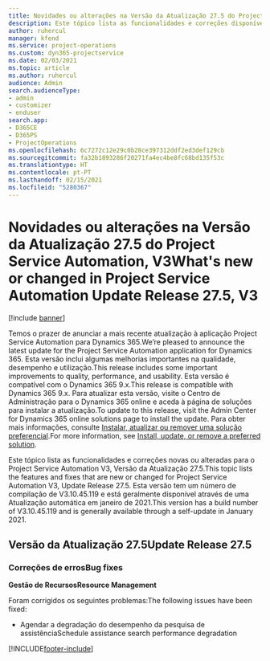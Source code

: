 ```yaml
---
title: Novidades ou alterações na Versão da Atualização 27.5 do Project Service Automation Hotfix, V3
description: Este tópico lista as funcionalidades e correções disponíveis no Project Service Automation V3, Versão da Atualização 27.5, Hotfix, V3.
author: ruhercul
manager: kfend
ms.service: project-operations
ms.custom: dyn365-projectservice
ms.date: 02/03/2021
ms.topic: article
ms.author: ruhercul
audience: Admin
search.audienceType:
- admin
- customizer
- enduser
search.app:
- D365CE
- D365PS
- ProjectOperations
ms.openlocfilehash: 6c7272c12e29c0b28ce397312ddf2ed3def129cb
ms.sourcegitcommit: fa32b1893286f20271fa4ec4be8fc68bd135f53c
ms.translationtype: HT
ms.contentlocale: pt-PT
ms.lasthandoff: 02/15/2021
ms.locfileid: "5280367"
---
```

# <a name="whats-new-or-changed-in-project-service-automation-update-release-275-v3"></a><span data-ttu-id="0f8ae-103">Novidades ou alterações na Versão da Atualização 27.5 do Project Service Automation, V3</span><span class="sxs-lookup"><span data-stu-id="0f8ae-103">What's new or changed in Project Service Automation Update Release 27.5, V3</span></span>

[!include [banner](../includes/psa-now-project-operations.md)]

<span data-ttu-id="0f8ae-104">Temos o prazer de anunciar a mais recente atualização à aplicação Project Service Automation para Dynamics 365.</span><span class="sxs-lookup"><span data-stu-id="0f8ae-104">We’re pleased to announce the latest update for the Project Service Automation application for Dynamics 365.</span></span> <span data-ttu-id="0f8ae-105">Esta versão inclui algumas melhorias importantes na qualidade, desempenho e utilização.</span><span class="sxs-lookup"><span data-stu-id="0f8ae-105">This release includes some important improvements to quality, performance, and usability.</span></span> <span data-ttu-id="0f8ae-106">Esta versão é compatível com o Dynamics 365 9.x.</span><span class="sxs-lookup"><span data-stu-id="0f8ae-106">This release is compatible with Dynamics 365 9.x.</span></span> <span data-ttu-id="0f8ae-107">Para atualizar esta versão, visite o Centro de Administração para o Dynamics 365 online e aceda à página de soluções para instalar a atualização.</span><span class="sxs-lookup"><span data-stu-id="0f8ae-107">To update to this release, visit the Admin Center for Dynamics 365 online solutions page to install the update.</span></span> <span data-ttu-id="0f8ae-108">Para obter mais informações, consulte [Instalar, atualizar ou remover uma solução preferencial](https://docs.microsoft.com/power-platform/admin/install-remove-preferred-solution).</span><span class="sxs-lookup"><span data-stu-id="0f8ae-108">For more information, see [Install, update, or remove a preferred solution](https://docs.microsoft.com/power-platform/admin/install-remove-preferred-solution).</span></span>

<span data-ttu-id="0f8ae-109">Este tópico lista as funcionalidades e correções novas ou alteradas para o Project Service Automation V3, Versão da Atualização 27.5.</span><span class="sxs-lookup"><span data-stu-id="0f8ae-109">This topic lists the features and fixes that are new or changed for Project Service Automation V3, Update Release 27.5.</span></span> <span data-ttu-id="0f8ae-110">Esta versão tem um número de compilação de V3.10.45.119 e está geralmente disponível através de uma Atualização automática em janeiro de 2021.</span><span class="sxs-lookup"><span data-stu-id="0f8ae-110">This version has a build number of V3.10.45.119 and is generally available through a self-update in January 2021.</span></span>

## <a name="update-release-275"></a><span data-ttu-id="0f8ae-111">Versão da Atualização 27.5</span><span class="sxs-lookup"><span data-stu-id="0f8ae-111">Update Release 27.5</span></span>

### <a name="bug-fixes"></a><span data-ttu-id="0f8ae-112">Correções de erros</span><span class="sxs-lookup"><span data-stu-id="0f8ae-112">Bug fixes</span></span>


<span data-ttu-id="0f8ae-113">**Gestão de Recursos**</span><span class="sxs-lookup"><span data-stu-id="0f8ae-113">**Resource Management**</span></span>

<span data-ttu-id="0f8ae-114">Foram corrigidos os seguintes problemas:</span><span class="sxs-lookup"><span data-stu-id="0f8ae-114">The following issues have been fixed:</span></span>

- <span data-ttu-id="0f8ae-115">Agendar a degradação do desempenho da pesquisa de assistência</span><span class="sxs-lookup"><span data-stu-id="0f8ae-115">Schedule assistance search performance degradation</span></span>


[!INCLUDE[footer-include](../includes/footer-banner.md)]